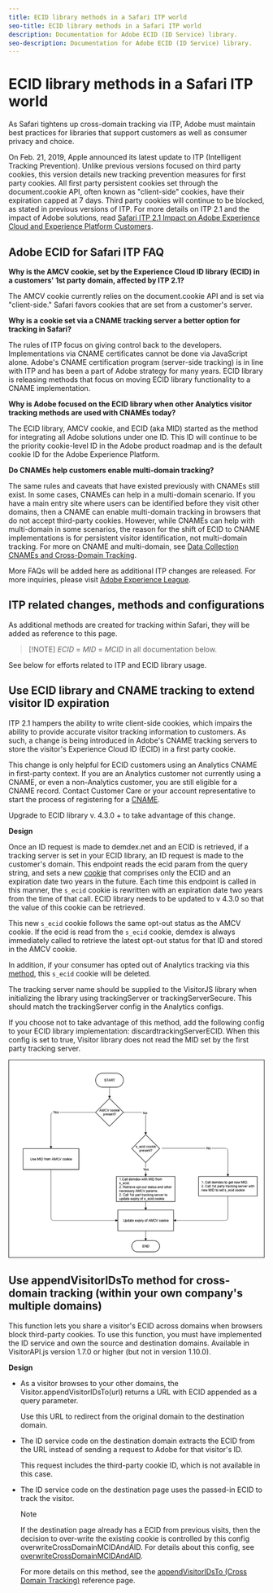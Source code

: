 ```yaml
---
title: ECID library methods in a Safari ITP world
seo-title: ECID library methods in a Safari ITP world
description: Documentation for Adobe ECID (ID Service) library.
seo-description: Documentation for Adobe ECID (ID Service) library.
---
```


# ECID library methods in a Safari ITP world

As Safari tightens up cross-domain tracking via ITP, Adobe must maintain best practices for libraries that support customers as well as consumer privacy and choice.

On Feb. 21, 2019, Apple announced its latest update to ITP (Intelligent Tracking Prevention). Unlike previous versions focused on third party cookies, this version details new tracking prevention measures for first party cookies. All first party persistent cookies set through the document.cookie API, often known as "client-side" cookies, have their expiration capped at 7 days. Third party cookies will continue to be blocked, as stated in previous versions of ITP. For more details on ITP 2.1 and the impact of Adobe solutions, read [Safari ITP 2.1 Impact on Adobe Experience Cloud and Experience Platform Customers](https://medium.com/adobetech/safari-itp-2-1-impact-on-adobe-experience-cloud-customers-9439cecb55ac).

## Adobe ECID for Safari ITP FAQ

**Why is the AMCV cookie, set by the Experience Cloud ID library (ECID) in a customers' 1st party domain, affected by ITP 2.1?**

The AMCV cookie currently relies on the document.cookie API and is set via "client-side." Safari favors cookies that are set from a customer's server.

**Why is a cookie set via a CNAME tracking server a better option for tracking in Safari?**

The rules of ITP focus on giving control back to the developers. Implementations via CNAME certificates cannot be done via JavaScript alone. Adobe's CNAME certification program (server-side tracking) is in line with ITP and has been a part of Adobe strategy for many years. ECID library is releasing methods that focus on moving ECID library functionality to a CNAME implementation.

**Why is Adobe focused on the ECID library when other Analytics visitor tracking methods are used with CNAMEs today?**

The ECID library, AMCV cookie, and ECID (aka MID) started as the method for integrating all Adobe solutions under one ID. This ID will continue to be the priority cookie-level ID in the Adobe product roadmap and is the default cookie ID for the Adobe Experience Platform.

**Do CNAMEs help customers enable multi-domain tracking?**

The same rules and caveats that have existed previously with CNAMEs still exist. In some cases, CNAMEs can help in a multi-domain scenario. If you have a main entry site where users can be identified before they visit other domains, then a CNAME can enable multi-domain tracking in browsers that do not accept third-party cookies. However, while CNAMEs can help with multi-domain in some scenarios, the reason for the shift of ECID to CNAME implementations is for persistent visitor identification, not multi-domain tracking. For more on CNAME and multi-domain, see [Data Collection CNAMEs and Cross-Domain Tracking](/help/reference/analytics-reference/cname.md).

More FAQs will be added here as additional ITP changes are released. For more inquiries, please visit [Adobe Experience League](https://experienceleague.adobe.com/#recommended/solutions/analytics).

## ITP related changes, methods and configurations

As additional methods are created for tracking within Safari, they will be added as reference to this page.

>[!NOTE] *ECID* = *MID* = *MCID* in all documentation below.

See below for efforts related to ITP and ECID library usage.

## Use ECID library and CNAME tracking to extend visitor ID expiration

ITP 2.1 hampers the ability to write client-side cookies, which impairs the ability to provide accurate visitor tracking information to customers. As such, a change is being introduced in Adobe's CNAME tracking servers to store the visitor's Experience Cloud ID (ECID) in a first party cookie.

This change is only helpful for ECID customers using an Analytics CNAME in first-party context. If you are an Analytics customer not currently using a CNAME, or even a non-Analytics customer, you are still eligible for a CNAME record. Contact Customer Care or your account representative to start the process of registering for a [CNAME](https://marketing.adobe.com/resources/help/en_US/whitepapers/first_party_cookies/adobe_managed_cert_pgm.html).

Upgrade to ECID library v. 4.3.0 + to take advantage of this change.

**Design**

Once an ID request is made to demdex.net and an ECID is retrieved, if a tracking server is set in your ECID library, an ID request is made to the customer's domain. This endpoint reads the ecid param from the query string, and sets a new [cookie](/help/introduction/cookies.md) that comprises only the ECID and an expiration date two years in the future. Each time this endpoint is called in this manner, the `s_ecid` cookie is rewritten with an expiration date two years from the time of that call. ECID library needs to be updated to v 4.3.0 so that the value of this cookie can be retrieved.

This new `s_ecid` cookie follows the same opt-out status as the AMCV cookie. If the ecid is read from the `s_ecid` cookie, demdex is always immediately called to retrieve the latest opt-out status for that ID and stored in the AMCV cookie.

In addition, if your consumer has opted out of Analytics tracking via this [method](https://marketing.adobe.com/resources/help/en_US/sc/implement/opt_out_link.html), this `s_ecid` cookie will be deleted.

The tracking server name should be supplied to the VisitorJS library when initializing the library using trackingServer or trackingServerSecure. This should match the trackingServer config in the Analytics configs.

If you choose not to take advantage of this method, add the following config to your ECID library implementation: discardtrackingServerECID. When this config is set to true, Visitor library does not read the MID set by the first party tracking server.

![](assets/itp-proposal-v1.png)

## Use appendVisitorIDsTo method for cross-domain tracking (within your own company's multiple domains)

This function lets you share a visitor's ECID across domains when browsers block third-party cookies. To use this function, you must have implemented the ID service and own the source and destination domains. Available in VisitorAPI.js version 1.7.0 or higher (but not in version 1.10.0).

**Design**

*   As a visitor browses to your other domains, the Visitor.appendVisitorIDsTo(url) returns a URL with ECID appended as a query parameter.

    Use this URL to redirect from the original domain to the destination domain.

*   The ID service code on the destination domain extracts the ECID from the URL instead of sending a request to Adobe for that visitor's ID.

    This request includes the third-party cookie ID, which is not available in this case.

*   The ID service code on the destination page uses the passed-in ECID to track the visitor.

    >[!NOTE]
    >If the destination page already has a ECID from previous visits, then the decision to over-write the existing cookie is controlled by this config overwriteCrossDomainMCIDAndAID. For details about this config, see [overwriteCrossDomainMCIDAndAID](/help/library/function-vars/overwrite-visitor-id.md).
    >
    >For more details on this method, see the [appendVisitorIDsTo (Cross Domain Tracking)](/help/library/get-set/appendvisitorid.md) reference page.
